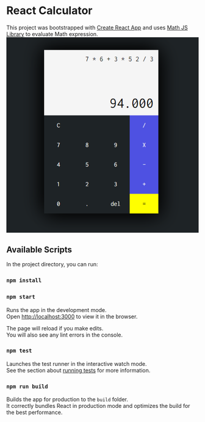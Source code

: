 # React Calculator

This project was bootstrapped with [Create React App](https://github.com/facebook/create-react-app)
and uses [Math JS Library](http://mathjs.org/) to evaluate Math expression.
![Project image ](https://github.com/ghussain08/React-calculator/blob/master/public/calc.PNG)
## Available Scripts

In the project directory, you can run:

### `npm install`
### `npm start`

Runs the app in the development mode.<br>
Open [http://localhost:3000](http://localhost:3000) to view it in the browser.



The page will reload if you make edits.<br>
You will also see any lint errors in the console.

### `npm test`

Launches the test runner in the interactive watch mode.<br>
See the section about [running tests](https://facebook.github.io/create-react-app/docs/running-tests) for more information.

### `npm run build`

Builds the app for production to the `build` folder.<br>
It correctly bundles React in production mode and optimizes the build for the best performance.
